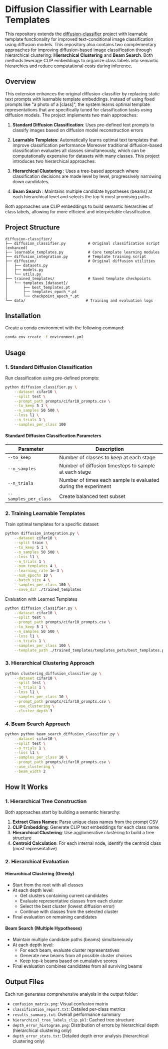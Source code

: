 # Diffusion Classifier with Learnable Templates

This repository extends the [diffusion-classifier](https://github.com/diffusion-classifier/diffusion-classifier) project with learnable template functionality for improved text-conditional image classification using diffusion models.
This repository also contains two complementary approaches for improving diffusion-based image classification through hierarchical clustering: **Hierarchical Clustering** and **Beam Search**. Both methods leverage CLIP embeddings to organize class labels into semantic hierarchies and reduce computational costs during inference.

## Overview
This extension enhances the original diffusion-classifier by replacing static text prompts with learnable template embeddings. Instead of using fixed prompts like "a photo of a [class]", the system learns optimal template representations that are specifically tuned for classification tasks using diffusion models.
The project implements two main approaches:
1. **Standard Diffusion Classification**: Uses pre-defined text prompts to classify images based on diffusion model reconstruction errors
2. **Learnable Templates**: Automatically learns optimal text templates that improve classification performance
Moreover traditional diffusion-based classification evaluates all classes simultaneously, which can be computationally expensive for datasets with many classes. This project introduces two hierarchical approaches:

1. **Hierarchical Clustering** : Uses a tree-based approach where classification decisions are made level by level, progressively narrowing down candidates.
2. **Beam Search** : Maintains multiple candidate hypotheses (beams) at each hierarchical level and selects the top-k most promising paths.

Both approaches use CLIP embeddings to build semantic hierarchies of class labels, allowing for more efficient and interpretable classification.

## Project Structure

```
diffusion-classifier/
├── diffusion_classifier.py          # Original classification script (enhanced)
├── learnable_templates.py           # Core template learning modules
├── diffusion_integration.py         # Template training script  
├── diffusion/                       # Original diffusion utilities
│   ├── datasets.py
│   ├── models.py
│   └── utils.py
├── trained_templates/               # Saved template checkpoints
│   └── templates_[dataset]/
│       ├── best_templates.pt
│       ├── templates_epoch_*.pt
│       └── checkpoint_epoch_*.pt
└── data/                           # Training and evaluation logs
```


## Installation

Create a conda environment with the following command:
```bash
conda env create -f environment.yml
```

## Usage

### 1. Standard Diffusion Classification

Run classification using pre-defined prompts:

```bash
python diffusion_classifier.py \
    --dataset cifar10 \
    --split test \
    --prompt_path prompts/cifar10_prompts.csv \
    --to_keep 5 1 \
    --n_samples 50 500 \
    --loss l1 \
    --n_trials 1 \
    --samples_per_class 100
```
#### Standard Diffusion Classification Parameters

| Parameter | Description |
|-----------|-------------|
| `--to_keep` | Number of classes to keep at each stage |
| `--n_samples` | Number of diffusion timesteps to sample at each stage |
| `--n_trials` | Number of times each sample is evaluated during the experiment |
| `--samples_per_class` | Create balanced test subset |

### 2. Training Learnable Templates

Train optimal templates for a specific dataset:

```bash
python diffusion_integration.py \
    --dataset cifar10 \
    --split train \
    --to_keep 5 1 \
    --n_samples 50 500 \
    --loss l1 \
    --n_trials 1 \
    --num_templates 4 \
    --learning_rate 1e-3 \
    --num_epochs 10 \
    --batch_size 4 \
    --samples_per_class 100 \
    --save_dir ./trained_templates
```

Evaluation with Learned Templates

```bash
python diffusion_classifier.py \
    --dataset cifar10 \
    --split test \
    --prompt_path prompts/cifar10_prompts.csv \
    --to_keep 5 1 \
    --n_samples 50 500 \
    --loss l1 \
    --n_trials 1 \
    --samples_per_class 100 \
    --template_path ./trained_templates/templates_pets/best_templates.pt
```

### 3. Hierarchical Clustering Approach
```bash
python clustering_diffusion_classifier.py \
    --dataset cifar10 \
    --split test \
    --n_trials 1 \
    --loss l1 \
    --samples_per_class 10 \
    --prompt_path prompts/cifar10_prompts.csv \
    --use_clustering \
    --cluster_depth 3
```

### 4. Beam Search Approach
```bash
python python beam_search_diffusion_classifier.py \
    --dataset cifar10 \
    --split test \
    --n_trials 1 \
    --loss l1 \
    --samples_per_class 10 \
    --prompt_path prompts/cifar10_prompts.csv \
    --use_clustering \
    --beam_width 2
```

## How It Works

### 1. Hierarchical Tree Construction
Both approaches start by building a semantic hierarchy:

1. **Extract Class Names**: Parse unique class names from the prompt CSV
2. **CLIP Embedding**: Generate CLIP text embeddings for each class name
3. **Hierarchical Clustering**: Use agglomerative clustering to build a tree structure
4. **Centroid Calculation**: For each internal node, identify the centroid class (most representative)

### 2. Hierarchical Evaluation

#### Hierarchical Clustering (Greedy)
- Start from the root with all classes
- At each depth level:
  - Get clusters containing current candidates
  - Evaluate representative classes from each cluster
  - Select the best cluster (lowest diffusion error)
  - Continue with classes from the selected cluster
- Final evaluation on remaining candidates

#### Beam Search (Multiple Hypotheses)
- Maintain multiple candidate paths (beams) simultaneously
- At each depth level:
  - For each beam, evaluate cluster representatives
  - Generate new beams from all possible cluster choices
  - Keep top-k beams based on cumulative scores
- Final evaluation combines candidates from all surviving beams


## Output Files

Each run generates comprehensive analysis in the output folder:

- `confusion_matrix.png`: Visual confusion matrix
- `classification_report.txt`: Detailed per-class metrics
- `results_summary.txt`: Overall performance summary
- `hierarchical_tree_labels_clip.pkl`: Cached tree structure
- `depth_error_histogram.png`: Distribution of errors by hierarchical depth (hierarchical clustering only)
- `depth_error_stats.txt`: Detailed depth error analysis (hierarchical clustering only)

